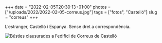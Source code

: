 +++
date = "2022-02-05T20:30:13+01:00"
photos = ["/uploads/2022/2022-02-05-correus.jpg"]
tags = ["fotos", "Castelló"]
slug = "correus"
+++

L’estranger, Castelló i Espanya. Sense dret a correspondència.

<img alt="Bústies clausurades a l'edifici de Correus de Castelló" src="/uploads/2022/2022-02-05-correus.jpg">

